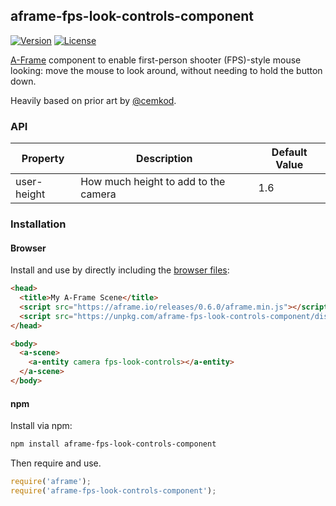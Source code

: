 ## aframe-fps-look-controls-component

[![Version](http://img.shields.io/npm/v/aframe-fps-look-controls-component.svg?style=flat-square)](https://npmjs.org/package/aframe-fps-look-controls-component)
[![License](http://img.shields.io/npm/l/aframe-fps-look-controls-component.svg?style=flat-square)](https://npmjs.org/package/aframe-fps-look-controls-component)

[A-Frame](https://aframe.io) component to enable first-person shooter (FPS)-style mouse looking: move the mouse to look around, without needing to hold the button down. 

Heavily based on prior art by [@cemkod](https://github.com/cemkod/aframe-fps-look-component).

### API

| Property | Description | Default Value |
| -------- | ----------- | ------------- |
| user-height | How much height to add to the camera | 1.6 |

### Installation

#### Browser

Install and use by directly including the [browser files](dist):

```html
<head>
  <title>My A-Frame Scene</title>
  <script src="https://aframe.io/releases/0.6.0/aframe.min.js"></script>
  <script src="https://unpkg.com/aframe-fps-look-controls-component/dist/aframe-fps-look-controls-component.min.js"></script>
</head>

<body>
  <a-scene>
    <a-entity camera fps-look-controls></a-entity>
  </a-scene>
</body>
```

#### npm

Install via npm:

```bash
npm install aframe-fps-look-controls-component
```

Then require and use.

```js
require('aframe');
require('aframe-fps-look-controls-component');
```
